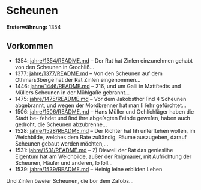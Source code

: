 # Scheunen

**Ersterwähnung:** 1354

## Vorkommen
- 1354: [jahre/1354/README.md](../jahre/1354/README.md) – Der Rat hat Zinſen einzunehmen gehabt von den
Scheunen in Grochliß...
- 1377: [jahre/1377/README.md](../jahre/1377/README.md) – Von den Scheunen auf dem Othmars3berge hat der
Rat Zinſen eingenommen...
- 1446: [jahre/1446/README.md](../jahre/1446/README.md) – 216, und
um Galli in Mattſtedts und Müllers Scheunen in der
Mühlgaſſe gebrannt...
- 1475: [jahre/1475/README.md](../jahre/1475/README.md) – Vor dem Jakobsthor ſind 4 Scheunen abgebrannt,
und wegen der Mordbrenner hat man ſi ſehr gefürchtet...
- 1506: [jahre/1506/README.md](../jahre/1506/README.md) – Hans Müller und Oehlſchläger haben die Stadt be-
fehdet und ſind ihre abgeſagten Feinde geweſen, haben
auch gedroht, die Scheunen abzubrenne...
- 1528: [jahre/1528/README.md](../jahre/1528/README.md) – Der Richter hat ſih unterſtehen wollen, im Weichbilde,
welches dem Rate zuſtändig, Räume auszugeben, darauf
Scheunen gebaut werden möchten,...
- 1531: [jahre/1531/README.md](../jahre/1531/README.md) – 2) Dieweil der Rat das genieslihe Eigentum hat am
Weichbilde, außer der Rnigmauer, mit Aufrichtung der
Scheunen, Häuſer und anderen, ſo ſoll...
- 1539: [jahre/1539/README.md](../jahre/1539/README.md) – Heinig ſeine erbliden Lehen

Und Zinſen öweier Scheunen, die bor dem Zafobs...
